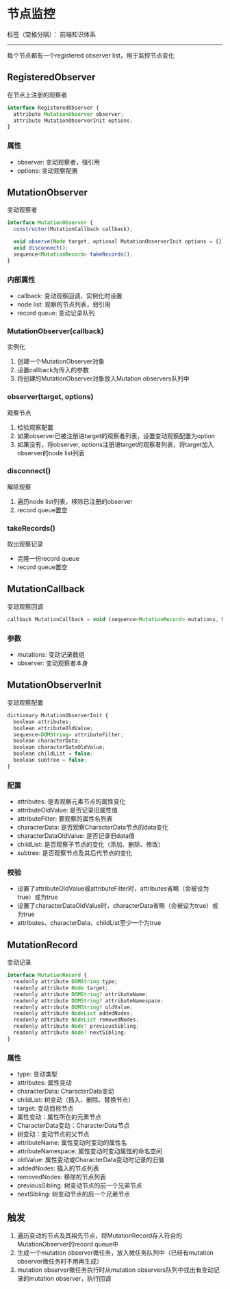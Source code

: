 # 节点监控

标签（空格分隔）： 前端知识体系

---

每个节点都有一个registered observer list，用于监控节点变化

## RegisteredObserver

在节点上注册的观察者

```javascript
interface RegisteredObserver {
  attribute MutationObserver observer;
  attribute MutationObserverInit options;
}
```

### 属性

* observer: 变动观察者，强引用
* options: 变动观察配置

## MutationObserver

变动观察者

```javascript
interface MutationObserver {
  constructor(MutationCallback callback);

  void observe(Node target, optional MutationObserverInit options = {});
  void disconnect();
  sequence<MutationRecord> takeRecords();
}
```

### 内部属性

* callback: 变动观察回调，实例化时设置
* node list: 观察的节点列表，弱引用
* record queue: 变动记录队列

### MutationObserver(callback)

实例化

1. 创建一个MutationObserver对象
2. 设置callback为传入的参数
3. 将创建的MutationObserver对象放入Mutation observers队列中

### observer(target, options)

观察节点

1. 检验观察配置
2.  如果observer已被注册进target的观察者列表，设置变动观察配置为option
3. 如果没有，将observer, options注册进target的观察者列表，将target加入observer的node list列表

### disconnect()

解除观察

1. 遍历node list列表，移除已注册的observer
2. record queue置空

### takeRecords()

取出观察记录

* 克隆一份record queue
* record queue置空

## MutationCallback

变动观察回调

```javascript
callback MutationCallback = void (sequence<MutationRecord> mutations, MutationObserver observer);
```

### 参数

* mutations: 变动记录数组
* observer: 变动观察者本身

## MutationObserverInit

变动观察配置

```javascript
dictionary MutationObserverInit {
  boolean attributes;
  boolean attributeOldValue;
  sequence<DOMString> attributeFilter;
  boolean characterData;
  boolean characterDataOldValue;
  boolean childList = false;
  boolean subtree = false;
}
```

### 配置

* attributes: 是否观察元素节点的属性变化
* attributeOldValue: 是否记录旧属性值
* attributeFilter: 要观察的属性名列表
* characterData: 是否观察CharacterData节点的data变化
* characterDataOldValue: 是否记录旧data值
* childList: 是否观察子节点的变化（添加、删除、修改）
* subtree: 是否观察节点及其后代节点的变化

### 校验

* 设置了attributeOldValue或attributeFilter时，attributes省略（会被设为true）或为true
* 设置了characterDataOldValue时，characterData省略（会被设为true）或为true
* attributes、characterData、childList至少一个为true

## MutationRecord

变动记录

```javascript
interface MutationRecord {
  readonly attribute DOMString type;
  readonly attribute Node target;
  readonly attribute DOMString? attributeName;
  readonly attribute DOMString? attributeNamespace;
  readonly attribute DOMString? oldValue;
  readonly attribute NodeList addedNodes;
  readonly attribute NodeList removedNodes;
  readonly attribute Node? previousSibling;
  readonly attribute Node? nextSibling;
}
```

### 属性

* type: 变动类型
 * attributes: 属性变动
 * characterData: CharacterData变动
 * childList: 树变动（插入、删除、替换节点）
* target: 变动目标节点
 * 属性变动：属性所在的元素节点
 * CharacterData变动：CharacterData节点
 * 树变动：变动节点的父节点
* attributeName: 属性变动时变动的属性名
* attributeNamespace: 属性变动时变动属性的命名空间
* oldValue: 属性变动或CharacterData变动时记录的旧值
* addedNodes: 插入的节点列表
* removedNodes: 移除的节点列表
* previousSibling: 树变动节点的前一个兄弟节点
* nextSibling: 树变动节点的后一个兄弟节点

## 触发

1. 遍历变动的节点及其祖先节点，将MutationRecord存入符合的MutationObserver的record queue中
2. 生成一个mutation observer微任务，放入微任务队列中（已经有mutation observer微任务时不用再生成）
2. mutation observer微任务执行时从mutation observers队列中找出有变动记录的mutation observer，执行回调
